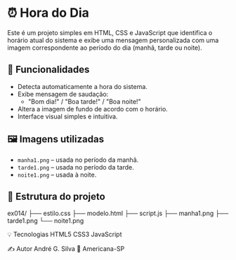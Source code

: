 # ⏰ Hora do Dia

Este é um projeto simples em HTML, CSS e JavaScript que identifica o horário atual do sistema e exibe uma mensagem personalizada com uma imagem correspondente ao período do dia (manhã, tarde ou noite).

## 🚀 Funcionalidades

- Detecta automaticamente a hora do sistema.
- Exibe mensagem de saudação:
  - "Bom dia!" / "Boa tarde!" / "Boa noite!"
- Altera a imagem de fundo de acordo com o horário.
- Interface visual simples e intuitiva.

## 🖼️ Imagens utilizadas

- `manha1.png` – usada no período da manhã.
- `tarde1.png` – usada no período da tarde.
- `noite1.png` – usada à noite.

## 📂 Estrutura do projeto

ex014/
├── estilo.css
├── modelo.html
├── script.js
├── manha1.png
├── tarde1.png
└── noite1.png


💡 Tecnologias
HTML5
CSS3
JavaScript


✍️ Autor
André G. Silva
📍 Americana-SP

